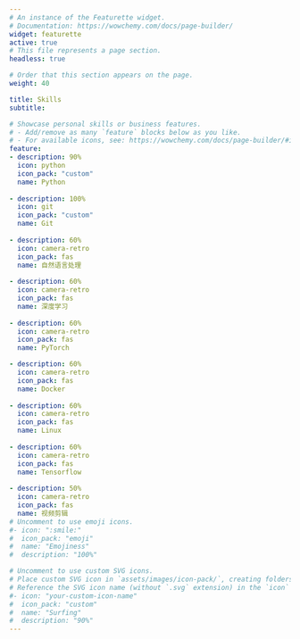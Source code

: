 ```yaml
---
# An instance of the Featurette widget.
# Documentation: https://wowchemy.com/docs/page-builder/
widget: featurette
active: true
# This file represents a page section.
headless: true

# Order that this section appears on the page.
weight: 40

title: Skills
subtitle:

# Showcase personal skills or business features.
# - Add/remove as many `feature` blocks below as you like.
# - For available icons, see: https://wowchemy.com/docs/page-builder/#icons
feature:
- description: 90%
  icon: python
  icon_pack: "custom"
  name: Python
  
- description: 100%
  icon: git
  icon_pack: "custom"
  name: Git
  
- description: 60%
  icon: camera-retro
  icon_pack: fas
  name: 自然语言处理
  
- description: 60%
  icon: camera-retro
  icon_pack: fas
  name: 深度学习
  
- description: 60%
  icon: camera-retro
  icon_pack: fas
  name: PyTorch

- description: 60%
  icon: camera-retro
  icon_pack: fas
  name: Docker
  
- description: 60%
  icon: camera-retro
  icon_pack: fas
  name: Linux
  
- description: 60%
  icon: camera-retro
  icon_pack: fas
  name: Tensorflow
  
- description: 50%
  icon: camera-retro
  icon_pack: fas
  name: 视频剪辑
# Uncomment to use emoji icons.
#- icon: ":smile:"
#  icon_pack: "emoji"
#  name: "Emojiness"
#  description: "100%"  

# Uncomment to use custom SVG icons.
# Place custom SVG icon in `assets/images/icon-pack/`, creating folders if necessary.
# Reference the SVG icon name (without `.svg` extension) in the `icon` field.
#- icon: "your-custom-icon-name"
#  icon_pack: "custom"
#  name: "Surfing"
#  description: "90%"
---
```

